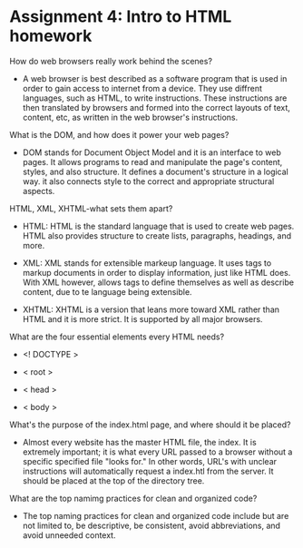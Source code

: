 # Assignment 4: Intro to HTML homework

How do web browsers really work behind the scenes?

- A web browser is best described as a software program that is used in order to gain access to internet from a device. They use diffrent languages, such as HTML, to write instructions. These instructions are then translated by browsers and formed into the correct layouts of text, content, etc, as written in the web browser's instructions.

What is the DOM, and how does it power your web pages?

- DOM stands for Document Object Model and it is an interface to web pages. It allows programs to read and manipulate the page's content, styles, and also structure. It defines a document's structure in a logical way. it also connects style to the correct and appropriate structural aspects.

HTML, XML, XHTML-what sets them apart?

- HTML: HTML is the standard language that is used to create web pages. HTML also provides structure to create lists, paragraphs, headings, and more.

- XML: XML stands for extensible markeup language. It uses tags to markup documents in order to display information, just like HTML does. With XML however, allows tags to define themselves as well as describe content, due to te language being extensible.

- XHTML: XHTML is a version that leans more toward XML rather than HTML and it is more strict. It is supported by all major browsers. 
  
What are the four essential elements every HTML needs?

- <! DOCTYPE >

- < root >

- < head >

- < body >

What's the purpose of the index.html page, and where should it be placed? 

- Almost every website has the master HTML file, the index. It is extremely important; it is what every URL passed to a browser without a specific specified file "looks for." In other words, URL's with unclear instructions will automatically request a index.htl from the server. It should be placed at the top of the directory tree.

What are the top namimg practices for clean and organized code?

- The top naming practices for clean and organized code include but are not limited to, be descriptive, be consistent, avoid abbreviations, and avoid unneeded context.  
